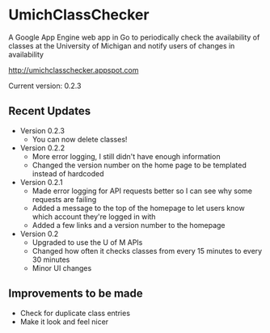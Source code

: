 UmichClassChecker
=================

A Google App Engine web app in Go to periodically check the availability of classes at the University of Michigan and notify users of changes in availability

http://umichclasschecker.appspot.com

Current version: 0.2.3

Recent Updates
--------------

- Version 0.2.3
	- You can now delete classes!
- Version 0.2.2
	- More error logging, I still didn't have enough information
	- Changed the version number on the home page to be templated instead of hardcoded
- Version 0.2.1
	- Made error logging for API requests better so I can see why some requests are failing
	- Added a message to the top of the homepage to let users know which account they're logged in with
	- Added a few links and a version number to the homepage
- Version 0.2
	- Upgraded to use the U of M APIs
	- Changed how often it checks classes from every 15 minutes to every 30 minutes
	- Minor UI changes

Improvements to be made
-----------------------

- Check for duplicate class entries
- Make it look and feel nicer
